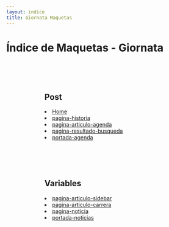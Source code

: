 ```yaml
---
layout: indice
title: Giornata Maquetas
---
```


<h1>Índice de Maquetas - Giornata</h1>
<nav style='margin: 100px'>
  <h1>Post </h1>
  <li><a href="pags/home">Home</a></li>
  <li><a href="pags/historia">pagina-historia</a></li>
  <li><a href="pags/articulo-agenda">pagina-articulo-agenda</a></li>
  <li><a href="pags/resultado-de-busqueda">pagina-resultado-busqueda</a></li>
  <li><a href="pags/portada-agenda">portada-agenda</a></li>
</nav>
<nav style='margin: 100px'>
  <h1>Variables</h1>
  <li><a href="pagina-articulo-sidebar.html">pagina-articulo-sidebar</a></li>
  <li><a href="pags/articulo-carrera-grafico">pagina-articulo-carrera</a></li>
  <li><a href="pagina-noticia.html">pagina-noticia</a></li>
  <li><a href="pags/portada-noticias">portada-noticias</a></li>
  </nav>